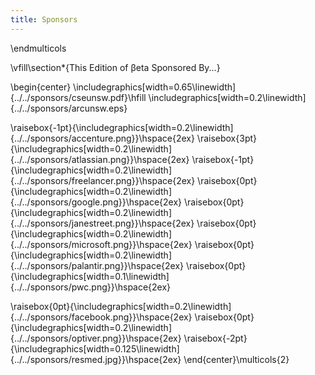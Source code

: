 ```yaml
---
title: Sponsors
---
```


\endmulticols

\vfill\section*{This Edition of βeta Sponsored By...}

\begin{center}
\includegraphics[width=0.65\linewidth]{../../sponsors/cseunsw.pdf}\hfill
\includegraphics[width=0.2\linewidth]{../../sponsors/arcunsw.eps}

\raisebox{-1pt}{\includegraphics[width=0.2\linewidth]{../../sponsors/accenture.png}}\hspace{2ex}
\raisebox{3pt}{\includegraphics[width=0.2\linewidth]{../../sponsors/atlassian.png}}\hspace{2ex}
\raisebox{-1pt}{\includegraphics[width=0.2\linewidth]{../../sponsors/freelancer.png}}\hspace{2ex}
\raisebox{0pt}{\includegraphics[width=0.2\linewidth]{../../sponsors/google.png}}\hspace{2ex}
\raisebox{0pt}{\includegraphics[width=0.2\linewidth]{../../sponsors/janestreet.png}}\hspace{2ex}
\raisebox{0pt}{\includegraphics[width=0.2\linewidth]{../../sponsors/microsoft.png}}\hspace{2ex}
\raisebox{0pt}{\includegraphics[width=0.2\linewidth]{../../sponsors/palantir.png}}\hspace{2ex}
\raisebox{0pt}{\includegraphics[width=0.1\linewidth]{../../sponsors/pwc.png}}\hspace{2ex}

\raisebox{0pt}{\includegraphics[width=0.2\linewidth]{../../sponsors/facebook.png}}\hspace{2ex}
\raisebox{0pt}{\includegraphics[width=0.2\linewidth]{../../sponsors/optiver.png}}\hspace{2ex}
\raisebox{-2pt}{\includegraphics[width=0.125\linewidth]{../../sponsors/resmed.jpg}}\hspace{2ex}
\end{center}\multicols{2}
